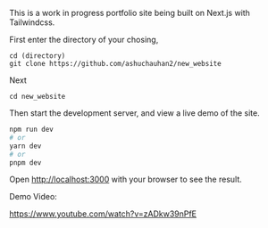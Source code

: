 This is a work in progress portfolio site being built on Next.js with Tailwindcss.

First enter the directory of your chosing,

````
cd (directory)
git clone https://github.com/ashuchauhan2/new_website
````

Next 

````
cd new_website
````

Then start the development server, and view a live demo of the site.

```bash
npm run dev
# or
yarn dev
# or
pnpm dev
```

Open [http://localhost:3000](http://localhost:3000) with your browser to see the result.

Demo Video:

https://www.youtube.com/watch?v=zADkw39nPfE
